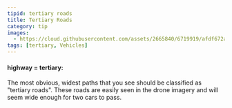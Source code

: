 ```yaml
---
tipid: tertiary roads
title: Tertiary Roads
category: tip
images:
  - https://cloud.githubusercontent.com/assets/2665840/6719919/afdf672a-cd94-11e4-84dd-06e38b16fbeb.jpg
tags: [tertiary, Vehicles]
---
```


#### highway = tertiary:

The most obvious, widest paths that you see should be classified as "tertiary roads". These roads are easily seen in the drone imagery and will seem wide enough for two cars to pass.


